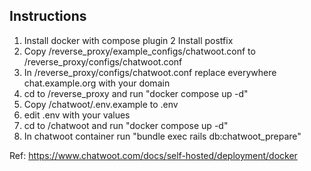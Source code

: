 ## Instructions

1. Install docker with compose plugin
2  Install postfix
3. Copy /reverse_proxy/example_configs/chatwoot.conf to /reverse_proxy/configs/chatwoot.conf
4. In /reverse_proxy/configs/chatwoot.conf replace everywhere chat.example.org with your domain
5. cd to /reverse_proxy and run "docker compose up -d" 
6. Copy /chatwoot/.env.example to .env
7. edit .env with your values
8. cd to /chatwoot and run "docker compose up -d"
9. In chatwoot container run "bundle exec rails db:chatwoot_prepare" 

Ref: https://www.chatwoot.com/docs/self-hosted/deployment/docker
